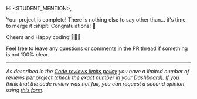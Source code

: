 Hi <STUDENT_MENTION>, 

Your project is complete!  There is nothing else to say other than... it's time to merge it :shipit: 
Congratulations! 🎉 



Cheers and Happy coding!👏👏👏

Feel free to leave any questions or comments in the PR thread if something is not 100% clear.


------
_As described in the [Code reviews limits policy](https://microverse.zendesk.com/hc/en-us/articles/1500004088561)  you have a limited number of reviews per project (check the exact number in your Dashboard). If you think that the code review was not fair, you can request a second opinion using [this form](https://airtable.com/shrQAqnBwek5a0O0s)._